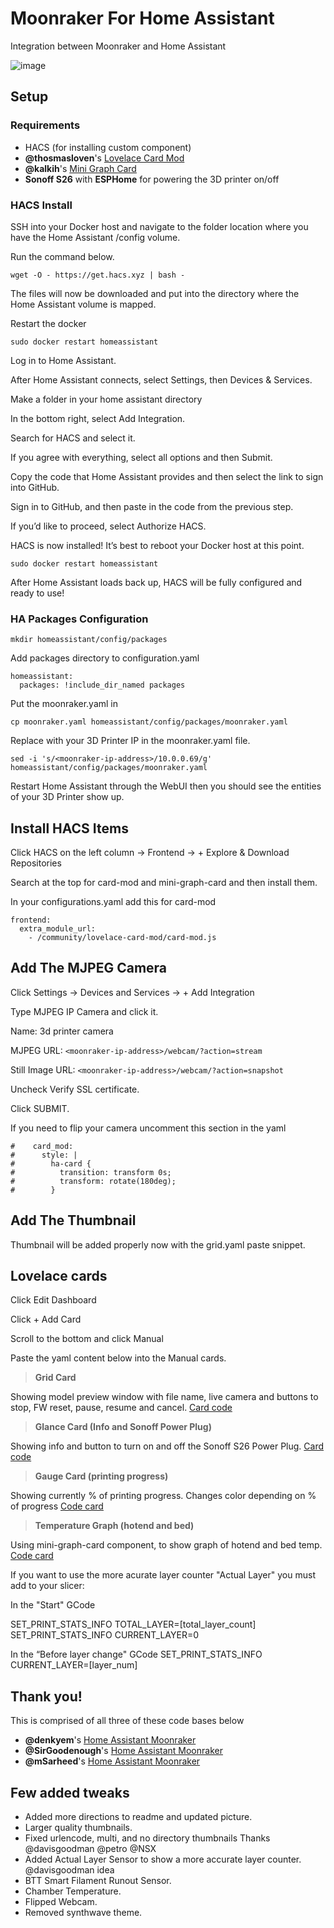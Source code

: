 # Moonraker For Home Assistant

Integration between Moonraker and Home Assistant 

![image](https://user-images.githubusercontent.com/1906575/215313907-ba5221d9-6ccb-47f4-8656-ffac2d450bb8.png)

## Setup

### Requirements

- HACS (for installing custom component)
- **@thosmasloven**'s [Lovelace Card Mod](https://github.com/thomasloven/lovelace-card-mod)
- **@kalkih**'s [Mini Graph Card](https://github.com/kalkih/mini-graph-card)
- **Sonoff S26** with **ESPHome** for powering the 3D printer on/off

### HACS Install

SSH into your Docker host and navigate to the folder location where you have the Home Assistant /config volume.

Run the command below.

```
wget -O - https://get.hacs.xyz | bash -
```

The files will now be downloaded and put into the directory where the Home Assistant volume is mapped.

Restart the docker

```
sudo docker restart homeassistant
```

Log in to Home Assistant.

After Home Assistant connects, select Settings, then Devices & Services.

Make a folder in your home assistant directory

In the bottom right, select Add Integration.

Search for HACS and select it.

If you agree with everything, select all options and then Submit.

Copy the code that Home Assistant provides and then select the link to sign into GitHub.

Sign in to GitHub, and then paste in the code from the previous step.

If you’d like to proceed, select Authorize HACS.

HACS is now installed! It’s best to reboot your Docker host at this point.

```
sudo docker restart homeassistant
```

After Home Assistant loads back up, HACS will be fully configured and ready to use!

### HA Packages Configuration

```
mkdir homeassistant/config/packages
```

Add packages directory to configuration.yaml

```
homeassistant:
  packages: !include_dir_named packages
```

Put the moonraker.yaml in

```
cp moonraker.yaml homeassistant/config/packages/moonraker.yaml
```

Replace <moonraker-ip-address> with your 3D Printer IP in the moonraker.yaml file.

```
sed -i 's/<moonraker-ip-address>/10.0.0.69/g' homeassistant/config/packages/moonraker.yaml
```

Restart Home Assistant through the WebUI then you should see the entities of your 3D Printer show up.

## Install HACS Items

Click HACS on the left column -> Frontend -> + Explore & Download Repositories

Search at the top for card-mod and mini-graph-card and then install them.

In your configurations.yaml add this for card-mod

```
frontend:
  extra_module_url:
    - /community/lovelace-card-mod/card-mod.js
```

## Add The MJPEG Camera

Click Settings -> Devices and Services -> + Add Integration

Type MJPEG IP Camera and click it.

Name: 3d printer camera

MJPEG URL: `<moonraker-ip-address>/webcam/?action=stream`

Still Image URL: `<moonraker-ip-address>/webcam/?action=snapshot`

Uncheck Verify SSL certificate.

Click SUBMIT.

If you need to flip your camera uncomment this section in the yaml

```
#    card_mod:
#      style: |
#        ha-card {
#          transition: transform 0s;
#          transform: rotate(180deg);
#        }
```

## Add The Thumbnail

Thumbnail will be added properly now with the grid.yaml paste snippet.

## Lovelace cards

Click Edit Dashboard

Click + Add Card
  
Scroll to the bottom and click Manual

Paste the yaml content below into the Manual cards.

> **Grid Card**

Showing model preview window with file name, live camera and buttons to stop, FW reset, pause, resume and cancel. [Card code](https://github.com/NonaSuomy/Moonraker-Home-Assistant/blob/main/grid.yaml)

> **Glance Card (Info and Sonoff Power Plug)**

Showing info and button to turn on and off the Sonoff S26 Power Plug. [Card code](https://github.com/NonaSuomy/Moonraker-Home-Assistant/blob/main/glance-card.yaml)

> **Gauge Card (printing progress)**

Showing currently % of printing progress. Changes color depending on % of progress [Code card](https://github.com/NonaSuomy/Moonraker-Home-Assistant/blob/main/gauge-card.yaml)

> **Temperature Graph (hotend and bed)**

Using mini-graph-card component, to show graph of hotend and bed temp. [Code card](https://github.com/NonaSuomy/Moonraker-Home-Assistant/blob/main/mini-graph-card.yaml)

If you want to use the more acurate layer counter "Actual Layer" you must add to your slicer:

In the "Start" GCode

SET_PRINT_STATS_INFO TOTAL_LAYER=[total_layer_count]
SET_PRINT_STATS_INFO CURRENT_LAYER=0

In the “Before layer change" GCode
SET_PRINT_STATS_INFO CURRENT_LAYER=[layer_num]

## Thank you!

This is comprised of all three of these code bases below

- **@denkyem**'s [Home Assistant Moonraker](https://github.com/denkyem/home-assistant-moonraker)
- **@SirGoodenough**'s [Home Assistant Moonraker](https://github.com/SirGoodenough/DEV-Moonraker-HA)
- **@mSarheed**'s [Home Assistant Moonraker](https://github.com/mSarheed/home-assistant-moonraker)

## Few added tweaks
  
- Added more directions to readme and updated picture.
- Larger quality thumbnails.
- Fixed urlencode, multi, and no directory thumbnails Thanks @davisgoodman @petro @NSX
- Added Actual Layer Sensor to show a more accurate layer counter. @davisgoodman idea
- BTT Smart Filament Runout Sensor.
- Chamber Temperature.
- Flipped Webcam.
- Removed synthwave theme.
